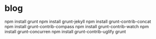 blog
====
npm install grunt
npm install grunt-jekyll
npm install grunt-contrib-concat
npm install grunt-contrib-compass
npm install grunt-contrib-watch
npm install grunt-concurren
npm install grunt-contrib-uglify
grunt
